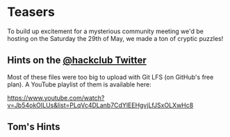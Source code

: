 # Teasers

To build up excitement for a mysterious community meeting we'd be hosting on the Saturday the 29th of May, we made a ton of cryptic puzzles!

## Hints on the [@hackclub Twitter](https://twitter.com/hackclub/status/1396881237113966594)

Most of these files were too big to upload with Git LFS (on GitHub's free plan). A YouTube playlist of them is available here:

https://www.youtube.com/watch?v=Jb54okOILUs&list=PLqVc4DLanb7CdYlEEHgvjLfJSxOLXwHc8

## Tom's Hints